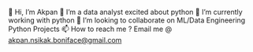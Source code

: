  👋 Hi, I’m Akpan 
 👀 I’m a data analyst excited about python 
 🌱 I’m currently working with python
 💞️ I’m looking to collaborate on ML/Data Engineering Python Projects
 📫 How to reach me ? Email me @ akpan.nsikak.boniface@gmail.com

<!---
codegenesis49/codegenesis49 is a ✨ special ✨ repository because its `README.md` (this file) appears on your GitHub profile.
You can click the Preview link to take a look at your changes.
--->
